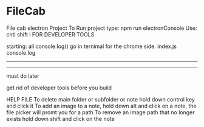# FileCab

File cab electron Project
To Run project type: npm run electronConsole
Use: cntl shift i FOR DEVELOPER TOOLS

starting: all console.log() go in ternimal for the chrome side. index.js console.log

---

---

must do later

get rid of developer tools before you build

HELP FILE
To delete main folder or subfolder or note hold down control key and click it
To add an image to a note, hold down alt and click on a note, the file picker will promt you for a path
To remove an image path that no longer exists hold down shift and click on the note
